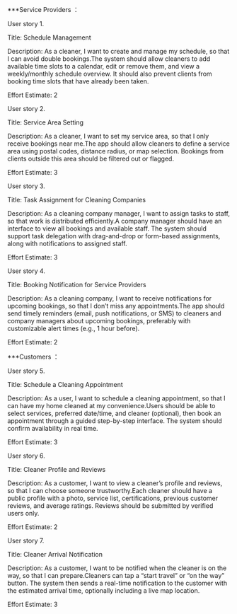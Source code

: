 ***Service Providers ：

User story 1. 

Title: Schedule Management

Description:
As a cleaner, I want to create and manage my schedule, so that I can avoid double bookings.The system should allow cleaners to add available time slots to a calendar, edit or remove them, and view a weekly/monthly schedule overview. It should also prevent clients from booking time slots that have already been taken.

Effort Estimate: 2


User story 2. 

Title: Service Area Setting

Description:
As a cleaner, I want to set my service area, so that I only receive bookings near me.The app should allow cleaners to define a service area using postal codes, distance radius, or map selection. Bookings from clients outside this area should be filtered out or flagged.

Effort Estimate: 3


User story 3. 

Title: Task Assignment for Cleaning Companies

Description:
As a cleaning company manager, I want to assign tasks to staff, so that work is distributed efficiently.A company manager should have an interface to view all bookings and available staff. The system should support task delegation with drag-and-drop or form-based assignments, along with notifications to assigned staff.

Effort Estimate: 3


User story 4.

Title: Booking Notification for Service Providers

Description:
As a cleaning company, I want to receive notifications for upcoming bookings, so that I don’t miss any appointments.The app should send timely reminders (email, push notifications, or SMS) to cleaners and company managers about upcoming bookings, preferably with customizable alert times (e.g., 1 hour before).

Effort Estimate: 2



***Customers ：


User story 5. 

Title: Schedule a Cleaning Appointment

Description:
As a user, I want to schedule a cleaning appointment, so that I can have my home cleaned at my convenience.Users should be able to select services, preferred date/time, and cleaner (optional), then book an appointment through a guided step-by-step interface. The system should confirm availability in real time.

Effort Estimate: 3


User story 6.

Title: Cleaner Profile and Reviews

Description:
As a customer, I want to view a cleaner’s profile and reviews, so that I can choose someone trustworthy.Each cleaner should have a public profile with a photo, service list, certifications, previous customer reviews, and average ratings. Reviews should be submitted by verified users only.

Effort Estimate: 2

User story 7.

Title: Cleaner Arrival Notification

Description:
As a customer, I want to be notified when the cleaner is on the way, so that I can prepare.Cleaners can tap a “start travel” or “on the way” button. The system then sends a real-time notification to the customer with the estimated arrival time, optionally including a live map location.

Effort Estimate: 3
